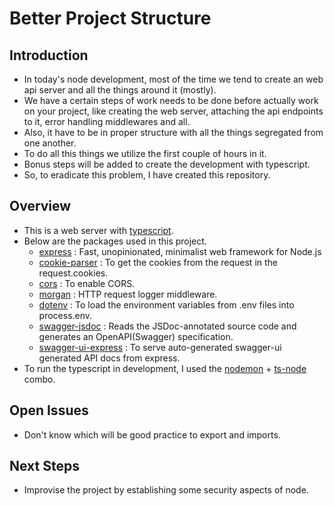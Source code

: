 # Better Project Structure

## Introduction

- In today's node development, most of the time we tend to create an web api server and all the things around it (mostly).
- We have a certain steps of work needs to be done before actually work on your project, like creating the web server, attaching the api endpoints to it, error handling middlewares and all.
- Also, it have to be in proper structure with all the things segregated from one another.
- To do all this things we utilize the first couple of hours in it.
- Bonus steps will be added to create the development with typescript.
- So, to eradicate this problem, I have created this repository.

## Overview

- This is a web server with [typescript](https://www.typescriptlang.org/).
- Below are the packages used in this project.
  - [express](https://expressjs.com/) : Fast, unopinionated, minimalist web framework for Node.js
  - [cookie-parser](https://www.npmjs.com/package/cookie-parser) : To get the cookies from the request in the request.cookies.
  - [cors](https://www.npmjs.com/package/cors) : To enable CORS.
  - [morgan](https://www.npmjs.com/package/morgan) : HTTP request logger middleware.
  - [dotenv](https://www.npmjs.com/package/dotenv) : To load the environment variables from .env files into process.env.
  - [swagger-jsdoc](https://www.npmjs.com/package/morgan) : Reads the JSDoc-annotated source code and generates an OpenAPI(Swagger) specification.
  - [swagger-ui-express](https://www.npmjs.com/package/swagger-ui-express) : To serve auto-generated swagger-ui generated API docs from express.
- To run the typescript in development, I used the [nodemon](https://www.npmjs.com/package/nodemon) + [ts-node](https://www.npmjs.com/package/ts-node) combo.

## Open Issues

- Don't know which will be good practice to export and imports.

## Next Steps

- Improvise the project by establishing some security aspects of node.
